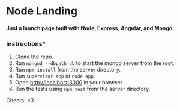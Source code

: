 # Node Landing

#### Just a launch page built with Node, Express, Angular, and Mongo. 

### instructions*
1. Clone the repo.
2. Run `mongod --dbpath db` to start the mongo server from the root.
3. Run `npm install` from the server directory.
4. Run `supervisor app` or `node app`.
4. Open [http://localhost:3000](http://localhost:3000) in your browser.
5. Run the tests using `npm test` from the server directory.
 

Cheers. <3
